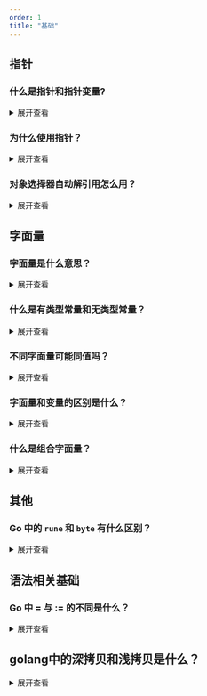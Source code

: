 ```yaml
---
order: 1
title: "基础"
---
```


## 指针

### 什么是指针和指针变量?
<details> <summary>展开查看</summary>
普通变量存储数据，而指针变量存储的是数据的地址。

- 学习指针，主要有两个运算符号`&`和`*`。
  1.  `&`：地址运算符，从变量中取地址
  2.  `*`：引用运算符，取地址中数据

```go
num := 99
fmt.Println(num) //输出: 99

ptr := &num
fmt.Println(ptr) //输出: 例如：0xc000086020

tamp := *ptr
fmt.Println(tamp) //输出: 99
```
</details>

### 为什么使用指针？
<details> <summary>展开查看</summary>

**意义一：容易编码**

指针在数据结构中起着重要的作用。通过指针，我们可以创建复杂的数据结构，如链表、树和图。指针可在数据结构中轻松地访问和操作节点之间的关系，从而实现高效的数据存储和检索。

指针可在函数之间传递数据的引用，而不是复制整个数据。这样可以节省内存空间，并提高程序的执行效率。通过传递指针，函数可以直接修改原始数据，而不需要返回值。


**意义二：节省内存**

指针可直接访问和修改内存中的数据，通过指针，我们可以在运行时动态地分配内存，以满足程序的需求，并在不需要时释放内存，避免内存泄漏。

指针可在程序运行时动态地分配内存。通过动态内存分配，我们可以根据需要分配和释放内存，从而提高程序的灵活性和效率。
</details>



### 对象选择器自动解引用怎么用？
<details> <summary>展开查看</summary>

从结构体实例对象中获取值，可用 `.` ，此符号为 **选择器**。

- 此做法可省去 `*` 操作，选择器 `.` 会直接解引用，示例如下

```go
type animal struct {
	Name string
}

func main() {
	p1 := &animal{"yikesu"}
	fmt.Println(p1.Name)  
}
```
- 过去通常如下
```go
type animal struct {
	Name string
}

func main() {
	p1 := &animal{"yikesu"}
  fmt.Println((*p1).Name)  
}
```

- 还有可省去 `*` 操作，选择器 `.` 会直接解引用，示例如下

```go
type animal struct {
	Name string
}

func main() {
	p1 := &animal{"yikesu"}
	fmt.Println(p1.Name)  
}
```

- 而可像下面这样
```go
type animal struct {
	name string
}

func (p *animal) Say() {
	fmt.Println(p.name)
}
```

- 不必像下面这样
```go
type animal struct {
	name string
}

func (p *animal) Say() {
	fmt.Println((*p).name)
}
```
</details>

## 字面量

### 字面量是什么意思？
<details> <summary>展开查看</summary>

- 而下面这些基本类型值的文本，就是基本类型字面量。

| 基本类型 | 集合                                                                                     |
| -------- | ---------------------------------------------------------------------------------------- |
| 布尔类型 | `bool`                                                                                   |
| 字符串类 | `string`                                                                                 |
| 复数类型 | `complex64` `complex128`                                                                 |
| 浮点类型 | `float32` `float64`                                                                      |
| 整数类型 | `int8` `uint8` `int16` `uint16` `int32` `uint32` `int64` `uint64` `int` `uint` `uintptr` |


- 未命名常量是一种特殊的常量，它没有具体的名称。这种常量只有值，没有与之关联的变量名。
  如下字符串都是字符串字面量，就是 **未命名常量**。
```
"hello，world"   "123"
```
</details>

###  什么是有类型常量和无类型常量？
<details> <summary>展开查看</summary>

- Golang 中，常量分为有类型常量和无类型常量。

```go
// 无类型常量
const A = 8

// 有类型常量
const colour string = "red"
```

- 当无类型的常量被赋值给一个变量的时，无类型的常量会转化成对应的类型

```go
package main

import "fmt"

func main() {
	const A = 8

	var t int16 = A
	fmt.Printf("%T ", t) 
}//输出： int16 
```
- 或者进行显式的转换

```go
package main

import "fmt"

func main() {
	const A int8 = 8

	var t int16 = int16(A) 
	fmt.Printf("%T ", t)  //输出： int16
}
```

- 而有类型常量在赋值的时，类型不同会报错

```go
package main

import "fmt"

func main() {
	const A int8 = 8

	var t int16 = A 
	fmt.Printf("type: %T \n", t) 
//出错： cannot use A (type int8) as type int16 in assignment
}
```
</details>

###  不同字面量可能同值吗？
<details> <summary>展开查看</summary>

- 一个值可存在多种字面量表示，如下十进制的数值 21，可由三种字面量表示

| 10进制 | 8进制 | 2进制       | 16进制 |
| ------ | ----- | ----------- | ------ |
| 21     | 0o25  | 0b0001 0101 | 0x15   |

```go
import "fmt"

func main() {
	fmt.Println(21 == 0o25)     
	fmt.Println(21 == 0x15 )    
	fmt.Println(21 == 0b0001 0101)  
}// 由运行结果得出他们相等
```
</details>

###  字面量和变量的区别是什么？
<details> <summary>展开查看</summary>

- 字面量，就是未命名的常量，跟常量一样，是不可寻址的。

- 举例如下

```go
func run() string {
	return "fast"
}

func main() {
	fmt.Println(&run())
}
```
```go
./main.go:10:14: cannot take the address of run()
```
- 若不用变量名承接，函数返回的一个字符串的文本值，也就是字符串字面量，
而这种字面量是不可寻址的，会出现错误。要用 `&` 寻址，须用变量名承接。

- 而下面这样就没错
```go
func run() string {
	return "fast"
}
func main() {
	t := run()
	fmt.Println(&t)
}
```
</details>

###  什么是组合字面量？
<details> <summary>展开查看</summary>

- 组合字面量就是把对象的定义和初始化放在了一起，进一步说，组合字面量是为结构体、数组、切片和map构造值，并且每次都会创建新值。它们由字面量的类型后紧跟大括号及元素列表。每个元素前面可以选择性的带一个相关key。


- 使用组合字面量会简单一些，而结构体、数组、切片和map的组合字面量方式如下。

- 结构体用组合字面量方式来定义和初始化
```go
type man struct {
	nationality string
	height int
}
func main() {
	// 声明和属性赋值
	su := man{
		nationality:   "China",
		height:    180,
	}
}
```

- 结构体用繁琐的常规方式如下
  
```go
type man struct {
	nationality string
	height int
}

func main() {
	// 声明对象
	var su man
	// 属性赋值
	su.nationality = "China"
	su.height = 180
}
```

- map用组合字面量方式的定义和初始化如下

```go
m := map[string]int {
	"math": 96,
	"Chinese": 90,
}
```

- 同样的，数组用组合字面量方式的定义和初始化可以如下
```go
colours := [3]string{"black", "red", "white"}
```

- 切片的组合字面量方式如下
```go
s := []string{"red", "black"} 
//会自动补上切片的容量和长度
```
</details>


## 其他
###   Go 中的 `rune` 和 `byte` 有什么区别？
<details> <summary>展开查看</summary>

在 Go 语言中，`byte` 和 `rune` 都是用于表示字符的类型，但它们之间有一些区别：

#### 类型不同：
-   byte ：字节，是 uint8 的别名类型
-   rune ：字符，是 int32 的别名类型

#### 存储的字符不同：
```go
//byte 用于表示 ASCII 码字符，只能存储 0-255 范围内的字符。
var a byte = 'Y'  // ASCII 码字符

//rune 用于表示 Unicode 字符，可以存储任意 Unicode 字符。
var b rune = '酥'  // Unicode 字符
```

#### 占用的字节大小不同：byte 占用1个字节，rune 占用4个字节。

```go
import "unsafe"
var a byte = 'Y'
var b rune = '酥'
fmt.Printf("a 占用 %d 个字节数\nb 占用 %d 个字节数", unsafe.Sizeof(a), unsafe.Sizeof(b))
// 输出: a 占用 1 个字节数 b 占用 4 个字节数
```

#### 表示的字符范围不同：
由于 byte 类型能表示的值是有限的，只有 2^8=256 个。所以想表示中文只能使用 rune 类型。

字符串表示：在 Go 中，字符串是用 UTF-8 进行编码的，英文字母占用一个字节，而中文字母占用 3个字节1。例如：

```go
var world string = "world,世界"
fmt.Println(len(world))  // 输出 12
var a byte = 'G'
var b rune = 'O'
fmt.Printf("a 占用 %d 个字节数  ", unsafe.Sizeof(a))
fmt.Printf("b 占用 %d 个字节数  ", unsafe.Sizeof(b))
// output a 占用 1 个字节数  b 占用 4 个字节数
```
</details>


## 语法相关基础

###  Go 中 = 与 := 的不同是什么？
<details> <summary>展开查看</summary>

```
 `=` 是赋值
 `:=` 是声明并赋值
```

赋值前，要声明其类型。
```go
var people int
people = 8
```

而用 `:=` 可合成一行代码
```go
people := 8
```

- 一个变量仅能声明一次，不能多次用:=声明，多次用:=声明会出现如下错误
```
  no new variables on left side of :=
```
</details>



##  golang中的深拷贝和浅拷贝是什么？
<details> <summary>展开查看</summary>

- 什么是拷贝？

拷贝最简单的一种形式如下
```go
a := 648
b := a    //把a 拷贝给 b
```

- 那什么是深拷贝和浅拷贝？

深浅拷贝也和类型有关

| 值类型   | String，Array，Int，Struct，Float，Bool  |
| -------- | ---------------------------------------- |
| 引用类型 | Slice，Map,Channels,Interfaces,Functions |

两种类型拷贝效果不同，先说我们比较熟悉的值类型。如什么是拷贝提问里易知，
若是值类型的话，在每一次拷贝后都会新申请一块空间存储值，拷贝后的两个值类型独立不影响。

- 以引用类型的切片(Slice)为例来讲讲深拷贝和浅拷贝

| 浅拷贝   | slice1 = slice2      |
| -------- | -------------------- |
| 深度拷贝 | copy(slice1, slice2) |

 `浅拷贝`仅改变指针的指向，如下

```go
package main
import "fmt"

func main() {
var slice1 = []int{7, 8, 9}     
var slice2 = make([]int, 3)  //切片初始化
	slice2 = slice1    //浅拷贝改变了slice2的指向
	fmt.Println(slice1) 
	slice2[0] = 648  // 改变slice2[0]，slice1[0]也改变
	fmt.Println(slice2) 
	fmt.Println(slice1) 
}
```
输出结果如下

```go
[7 8 9]
[648 8 9]
[648 8 9]
```

- 所以对于切片来说，`浅拷贝`改变了它的地址。

- 而`深拷贝`会改变地址的内存内的数组值，如下

```go
package main
import "fmt"

func main() {
var slice1 = []int{7, 8, 9}     
var slice2 = make([]int, 3) //切片初始化
	copy(slice2, slice1)  //深拷贝会改变地址的内存内的数组值
	fmt.Println(slice2) 
	slice2[0] = 648  // 改变slice2[0]，slice1[0]不变
	fmt.Println(slice2) 
	fmt.Println(slice1) 
}
```
```go
[7 8 9]
[648 8 9]
[7 8 9]
```

</details>

